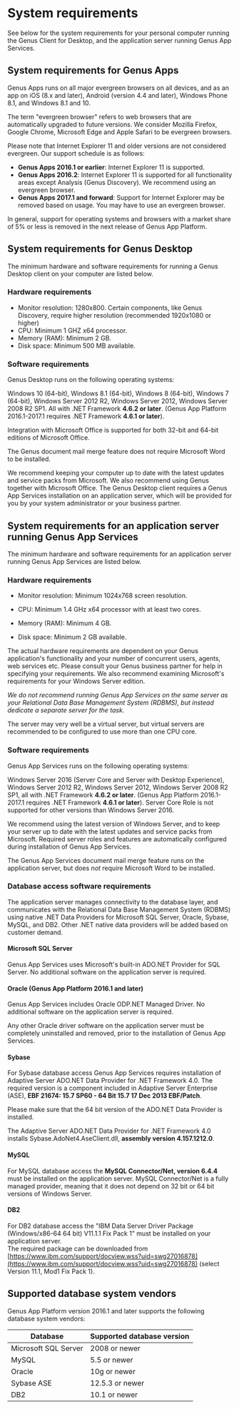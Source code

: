 # System requirements

See below for the system requirements for your personal computer running the Genus Client for Desktop, and the application server running Genus App Services.

## System requirements for Genus Apps

Genus Apps runs on all major evergreen browsers on all devices, and as an app on iOS (8.x and later), Android (version 4.4 and later), Windows Phone 8.1, and Windows 8.1 and 10.  

The term "evergreen browser" refers to web browsers that are automatically upgraded to future versions. We consider Mozilla Firefox, Google Chrome, Microsoft Edge and Apple Safari to be evergreen browsers.

Please note that Internet Explorer 11 and older versions are not considered evergreen. Our support schedule is as follows:

*   **Genus Apps 2016.1 or earlier**: Internet Explorer 11 is supported.
*   **Genus Apps 2016.2**: Internet Explorer 11 is supported for all functionality areas except Analysis (Genus Discovery). We recommend using an evergreen browser.
*   **Genus Apps 2017.1 and forward**: Support for Internet Explorer may be removed based on usage. You may have to use an evergreen browser.

In general, support for operating systems and browsers with a market share of 5% or less is removed in the next release of Genus App Platform.

## System requirements for Genus Desktop

The minimum hardware and software requirements for running a Genus Desktop client on your computer are listed below.

### Hardware requirements

* Monitor resolution: 1280x800. Certain components, like Genus Discovery,  require higher resolution  (recommended 1920x1080 or higher)
* CPU: Minimum 1 GHZ x64 processor.
* Memory (RAM): Minimum 2 GB.
* Disk space: Minimum 500 MB available.

### Software requirements
Genus Desktop runs on the following operating systems:

Windows 10 (64-bit), Windows 8.1 (64-bit), Windows 8 (64-bit), Windows 7 (64-bit), Windows Server 2012 R2, Windows Server 2012, Windows Server 2008 R2 SP1. All with .NET Framework **4.6.2 or later**. (Genus App Platform 2016.1-2017.1 requires .NET Framework **4.6.1 or later**).

Integration with Microsoft Office is supported for both 32-bit and 64-bit editions of Microsoft Office.

The Genus document mail merge feature does not require Microsoft Word to be installed.

We recommend keeping your computer up to date with the latest updates and service packs from Microsoft. We also recommend using Genus together with Microsoft Office. The Genus Desktop client requires a Genus App Services installation on an application server, which will be provided for you by your system administrator or your business partner.

## System requirements for an application server running Genus App Services

The minimum hardware and software requirements for an application server running Genus App Services are listed below.

### Hardware requirements

* Monitor resolution: Minimum 1024x768 screen resolution.

* CPU: Minimum 1.4 GHz x64 processor with at least two cores.

* Memory (RAM): Minimum 4 GB.

* Disk space: Minimum 2 GB available.

The actual hardware requirements are dependent on your Genus application's functionality and your number of concurrent users, agents, web services etc. Please consult your Genus business partner for help in specifying your requirements. We also recommend examining Microsoft's requirements for your Windows Server edition.

_We do not recommend running Genus App Services on the same server as your Relational Data Base Management System (RDBMS), but instead dedicate a separate server for the task._

The server may very well be a virtual server, but virtual servers are recommended to be configured to use more than one CPU core.

### Software requirements

Genus App Services runs on the following operating systems:

Windows Server 2016 (Server Core and Server with Desktop Experience), Windows Server 2012 R2, Windows Server 2012, Windows Server 2008 R2 SP1, all with .NET Framework **4.6.2 or later**. (Genus App Platform 2016.1-2017.1 requires .NET Framework **4.6.1 or later**). Server Core Role is not supported for other versions than Windows Server 2016.

We recommend using the latest version of Windows Server, and to keep your server up to date with the latest updates and service packs from Microsoft. Required server roles and features are automatically configured during installation of Genus App Services.

The Genus App Services document mail merge feature runs on the application server, but does _not_ require Microsoft Word to be installed.

### Database access software requirements

The application server manages connectivity to the database layer, and communicates with the Relational Data Base Management System (RDBMS) using native .NET Data Providers for Microsoft SQL Server, Oracle, Sybase, MySQL, and DB2\. Other .NET native data providers will be added based on customer demand.

#### Microsoft SQL Server

 Genus App Services uses Microsoft's built-in ADO.NET Provider for SQL Server. No additional software on the application server is required.

#### Oracle (Genus App Platform 2016.1 and later)

Genus App Services includes Oracle ODP.NET Managed Driver. No additional software on the application server is required.

Any other Oracle driver software on the application server must be completely uninstalled and removed, prior to the installation of Genus App Services.

#### Sybase

For Sybase database access Genus App Services requires installation of Adaptive Server ADO.NET Data Provider for .NET Framework 4.0. The required version is a component included in Adaptive Server Enterprise (ASE), **EBF 21674: 15.7 SP60 - 64 Bit 15.7 17 Dec 2013 EBF/Patch**.  

Please make sure that the 64 bit version of the ADO.NET Data Provider is installed. 

The Adaptive Server ADO.NET Data Provider for .NET Framework 4.0 installs Sybase.AdoNet4.AseClient.dll, **assembly version 4.157.1212.0**.  

#### MySQL

For MySQL database access the **MySQL Connector/Net, version 6.4.4** must be installed on the application server. MySQL Connector/Net is a fully managed provider, meaning that it does not depend on 32 bit or 64 bit versions of Windows Server.

#### DB2  

For DB2 database access the "IBM Data Server Driver Package (Windows/x86-64 64 bit) V11.1.1 Fix Pack 1" must be installed on your application server.  
The required package can be downloaded from [https://www.ibm.com/support/docview.wss?uid=swg27016878](https://www.ibm.com/support/docview.wss?uid=swg27016878) (select Version 11.1, Mod1 Fix Pack 1).

## Supported database system vendors

Genus App Platform version 2016.1 and later supports the following database system vendors:

| **Database**         | **Supported database version**
| -------------------- | ---------------
| Microsoft SQL Server | 2008 or newer
| MySQL                | 5.5 or newer
| Oracle               | 10g or newer
| Sybase ASE           | 12.5.3 or newer
| DB2                  | 10.1 or newer


